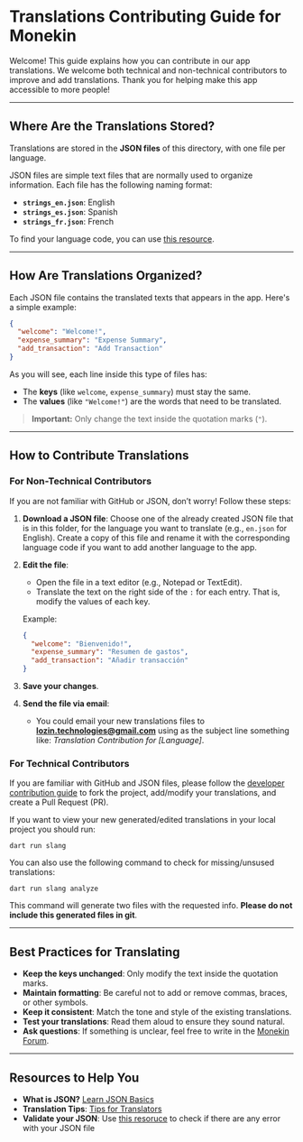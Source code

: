 # Translations Contributing Guide for Monekin

Welcome! This guide explains how you can contribute in our app translations. We welcome both technical and non-technical contributors to improve and add translations. Thank you for helping make this app accessible to more people!

---

## Where Are the Translations Stored?

Translations are stored in the **JSON files** of this directory, with one file per language.

JSON files are simple text files that are normally used to organize information. Each file has the following naming format:

- **`strings_en.json`**: English
- **`strings_es.json`**: Spanish
- **`strings_fr.json`**: French

To find your language code, you can use [this resource](https://en.wikipedia.org/wiki/List_of_ISO_639_language_codes).

---

## How Are Translations Organized?

Each JSON file contains the translated texts that appears in the app. Here's a simple example:

```json
{
  "welcome": "Welcome!",
  "expense_summary": "Expense Summary",
  "add_transaction": "Add Transaction"
}
```

As you will see, each line inside this type of files has:

- The **keys** (like `welcome`, `expense_summary`) must stay the same.
- The **values** (like `"Welcome!"`) are the words that need to be translated.

> **Important:** Only change the text inside the quotation marks (`"`).

---

## How to Contribute Translations

### For Non-Technical Contributors

If you are not familiar with GitHub or JSON, don’t worry! Follow these steps:

1. **Download a JSON file**: Choose one of the already created JSON file that is in this folder, for the language you want to translate (e.g., `en.json` for English). Create a copy of this file and rename it with the corresponding language code if you want to add another language to the app.

2. **Edit the file**:

   - Open the file in a text editor (e.g., Notepad or TextEdit).
   - Translate the text on the right side of the `:` for each entry. That is, modify the values of each key.

   Example:

   ```json
   {
     "welcome": "Bienvenido!",
     "expense_summary": "Resumen de gastos",
     "add_transaction": "Añadir transacción"
   }
   ```

3. **Save your changes**.

4. **Send the file via email**:
   - You could email your new translations files to **lozin.technologies@gmail.com** using as the subject line something like: _Translation Contribution for [Language]_.

### For Technical Contributors

If you are familiar with GitHub and JSON files, please follow the [developer contribution guide](https://github.com/enrique-lozano/Monekin/blob/main/docs/CODE_CONTRIBUTING.md) to fork the project, add/modify your translations, and create a Pull Request (PR).

If you want to view your new generated/edited translations in your local project you should run:

```
dart run slang
```

You can also use the following command to check for missing/unsused translations:

```
dart run slang analyze
```

This command will generate two files with the requested info. **Please do not include this generated files in git**.

---

## Best Practices for Translating

- **Keep the keys unchanged**: Only modify the text inside the quotation marks.
- **Maintain formatting**: Be careful not to add or remove commas, braces, or other symbols.
- **Keep it consistent**: Match the tone and style of the existing translations.
- **Test your translations**: Read them aloud to ensure they sound natural.
- **Ask questions**: If something is unclear, feel free to write in the [Monekin Forum](https://github.com/enrique-lozano/Monekin/discussions/categories/q-a).

---

## Resources to Help You

- **What is JSON?** [Learn JSON Basics](https://www.w3schools.com/js/js_json_intro.asp)
- **Translation Tips**: [Tips for Translators](https://www.tomedes.com/translator-hub/tips-for-new-translators)
- **Validate your JSON**: Use [this resoruce](https://jsonlint.com/) to check if there are any error with your JSON file
